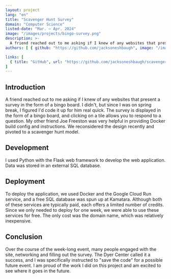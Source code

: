 ```yaml
---
layout: project
lang: "en"
title: "Scavenger Hunt Survey"
domain: "Computer Science"
listed-date: "Mar. — Apr. 2024"
image: "/images/projects/bingo-survey.png"
description: >-
  A friend reached out to me asking if I knew of any websites that present a survey in the form of a bingo board. I didn't, but since I was on spring break, I figured I'd code it up for him real quick. The survey is displayed in the form of a bingo board, and clicking on a tile allows you to respond to a question. My other friend Joe Freeston was very helpful in providing Docker build config and instructions. We reconsidered the design recently and pivoted to a scavenger hunt model.
authors: [ { github: "https://github.com/jacksoneshbaugh", image: "/images/jackson.jpg", name: "Jackson Eshbaugh" }, { github: "https://github.com/snorklerjoe", image: "https://avatars.githubusercontent.com/u/101837621?v=4", name: "Joe Freeston" } ]

links: [
  { title: "GitHub", url: "https://github.com/jacksoneshbaugh/scavengersurvey/" }
]
---
```


## Introduction

A friend reached out to me asking if I knew of any websites that present a survey in the form of a bingo board. I
didn't, but since I was on spring break, I figured I'd code it up for him real quick. The survey is displayed in the
form of a bingo board, and clicking on a tile allows you to respond to a question. My other friend Joe Freeston was very
helpful in providing Docker build config and instructions. We reconsidered the design recently and pivoted to a
scavenger hunt model.

## Development

I used Python with the Flask web framework to develop the web application. Data was stored in an external SQL database.

## Deployment

To deploy the application, we used Docker and the Google Cloud Run service, and a free SQL database was spun up at
Kamatara. Although both of these services are typically paid, each offers a limited number of credits. Since we only
needed to deploy for one week, we were able to use these services for free. The only cost was the domain name, which was
relatively inexpensive.

## Conclusion

Over the course of the week-long event, many people engaged with the site, networking and filling out the survey. The
Dyer Center called it a success, and I was specifically instructed to "save the code" for a possible future event. I am
proud of the work I did on this project and am excited to
see where it goes in the future.